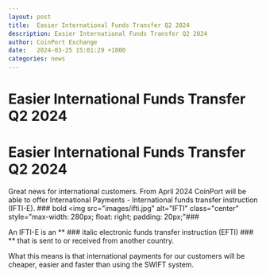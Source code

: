 ```yaml
---
layout: post
title:  Easier International Funds Transfer Q2 2024
description: Easier International Funds Transfer Q2 2024
author: CoinPort Exchange
date:   2024-03-25 15:01:29 +1000
categories: news
---
```

# Easier International Funds Transfer Q2 2024
# Easier International Funds Transfer Q2 2024

Great news for international customers. From April 2024 CoinPort will be able to offer International Payments - International funds transfer instruction (IFTI-E). ### bold  <img src="images/ifti.jpg" alt="IFTI" class="center" style="max-width: 280px; float: right; padding: 20px;"###

An IFTI-E is an **  ### italic  electronic funds transfer instruction (EFTI) ### ** that is sent to or received from another country.

What this means is that international payments for our customers will be cheaper, easier and faster than using the SWIFT system.

